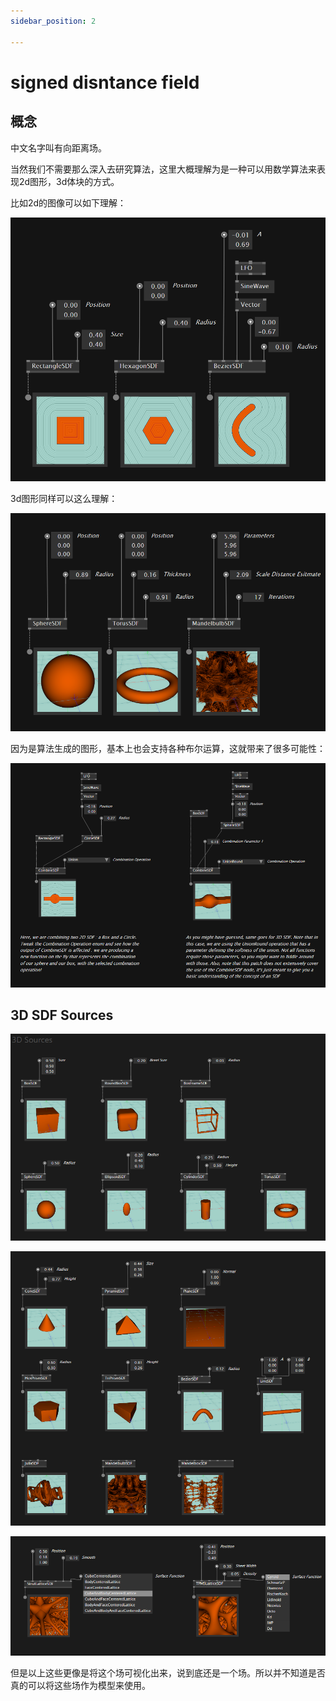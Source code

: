 ```yaml
---
sidebar_position: 2

---
```


# signed disntance field

## 概念

中文名字叫有向距离场。

当然我们不需要那么深入去研究算法，这里大概理解为是一种可以用数学算法来表现2d图形，3d体块的方式。

比如2d的图像可以如下理解：

![sdf_2d](.\img\sdf_2d.png)

3d图形同样可以这么理解：

![](.\img\sdf_3d.png)

因为是算法生成的图形，基本上也会支持各种布尔运算，这就带来了很多可能性：

![](.\img\sdf_combination.png)

## 3D SDF Sources

![sdf_3d_1](.\img\sdf_3d_1.png)

![sdf_3d_2](.\img\sdf_3d_2.png)

![sdf_3d_3](.\img\sdf_3d_3.png)

但是以上这些更像是将这个场可视化出来，说到底还是一个场。所以并不知道是否真的可以将这些场作为模型来使用。
